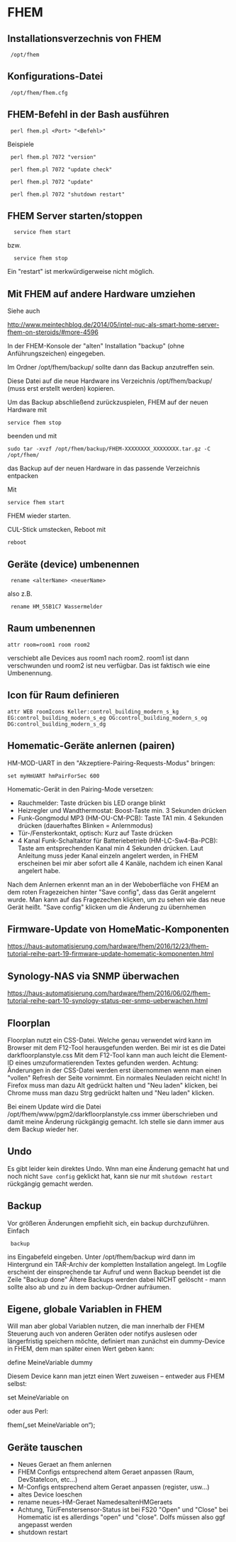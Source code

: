 # FHEM
## Installationsverzechnis von FHEM

     /opt/fhem 

## Konfigurations-Datei

     /opt/fhem/fhem.cfg

## FHEM-Befehl in der Bash ausführen

     perl fhem.pl <Port> "<Befehl>" 
     
Beispiele

     perl fhem.pl 7072 "version" 
     
     perl fhem.pl 7072 "update check" 

     perl fhem.pl 7072 "update"
     
     perl fhem.pl 7072 "shutdown restart"

## FHEM Server starten/stoppen

      service fhem start

bzw.

      service fhem stop

Ein "restart" ist merkwürdigerweise nicht möglich.


## Mit FHEM auf andere Hardware umziehen

Siehe auch

http://www.meintechblog.de/2014/05/intel-nuc-als-smart-home-server-fhem-on-steroids/#more-4596

In der FHEM-Konsole der "alten" Installation "backup" (ohne Anführungszeichen) eingegeben.

Im Ordner /opt/fhem/backup/ sollte dann das Backup anzutreffen sein.

Diese Datei auf die neue Hardware ins Verzeichnis /opt/fhem/backup/ (muss erst erstellt werden) kopieren.

Um das Backup abschließend zurückzuspielen, FHEM auf der neuen Hardware mit

    service fhem stop

beenden und mit 

    sudo tar -xvzf /opt/fhem/backup/FHEM-XXXXXXXX_XXXXXXXX.tar.gz -C /opt/fhem/

das Backup auf der neuen Hardware in das passende Verzeichnis entpacken

Mit

    service fhem start

FHEM wieder starten.

CUL-Stick umstecken, Reboot mit
    
    reboot

## Geräte (device) umbenennen

     rename <alterName> <neuerName>

also z.B.

     rename HM_55B1C7 Wassermelder

## Raum umbenennen


    attr room=room1 room room2

verschiebt alle Devices aus room1 nach room2. room1 ist dann verschwunden und room2 ist neu verfügbar. Das ist faktisch wie eine Umbenennung.

## Icon für Raum definieren

    attr WEB roomIcons Keller:control_building_modern_s_kg  EG:control_building_modern_s_eg OG:control_building_modern_s_og  DG:control_building_modern_s_dg
    
## Homematic-Geräte anlernen (pairen)

HM-MOD-UART in den "Akzeptiere-Pairing-Requests-Modus" bringen:

    set myHmUART hmPairForSec 600

Homematic-Gerät in den Pairing-Mode versetzen:

* Rauchmelder: Taste drücken bis LED orange blinkt
* Heizregler und Wandthermostat: Boost-Taste min. 3 Sekunden drücken
* Funk-Gongmodul MP3 (HM-OU-CM-PCB): Taste TA1 min. 4 Sekunden drücken (dauerhaftes Blinken = Anlernmodus)
* Tür-/Fensterkontakt, optisch: Kurz auf Taste drücken
* 4 Kanal Funk-Schaltaktor für Batteriebetrieb (HM-LC-Sw4-Ba-PCB): Taste am entsprechenden Kanal min 4 Sekunden drücken. Laut Anleitung muss jeder Kanal einzeln angelert werden, in FHEM erscheinen bei mir aber sofort alle 4 Kanäle, nachdem ich einen Kanal angelert habe.

Nach dem Anlernen erkennt man an in der Weboberfläche von FHEM an dem roten Fragezeichen hinter "Save config", dass das Gerät angelernt wurde.
Man kann auf das Fragezechen klicken, um zu sehen wie das neue Gerät heißt. "Save config" klicken um die Änderung zu übernhemen

## Firmware-Update von HomeMatic-Komponenten

https://haus-automatisierung.com/hardware/fhem/2016/12/23/fhem-tutorial-reihe-part-19-firmware-update-homematic-komponenten.html

## Synology-NAS via SNMP überwachen

https://haus-automatisierung.com/hardware/fhem/2016/06/02/fhem-tutorial-reihe-part-10-synology-status-per-snmp-ueberwachen.html

## Floorplan

Floorplan nutzt ein CSS-Datei.
Welche genau verwendet wird kann im Browser mit dem F12-Tool herausgefunden werden. Bei mir ist es die Datei darkfloorplanstyle.css
Mit dem F12-Tool kann man auch leicht die Element-ID eines umzuformatierenden Textes gefunden werden.
Achtung: Änderungen in der CSS-Datei werden erst übernommen wenn man einen "vollen" Refresh der Seite vornimmt. Ein normales Neuladen reicht nicht! In Firefox muss man dazu Alt gedrückt halten und "Neu laden" klicken, bei Chrome muss man dazu Strg gedrückt halten und "Neu laden" klicken.

Bei einem Update wird die Datei /opt/fhem/www/pgm2/darkfloorplanstyle.css immer überschrieben und damit meine Änderung rückgängig gemacht.
Ich stelle sie dann immer aus dem Backup wieder her.


## Undo
Es gibt leider kein direktes Undo. Wnn man eine Änderung gemacht hat und noch nicht ```Save config``` geklickt hat, kann sie nur mit ```shutdown restart``` rückgängig gemacht werden.

## Backup
Vor größeren Änderungen empfiehlt sich, ein backup durchzuführen. Einfach

     backup
     
ins Eingabefeld eingeben. Unter /opt/fhem/backup wird dann im Hintergrund ein TAR-Archiv der kompletten Installation angelegt.
Im Logfile erscheint der einsprechende tar Aufruf und wenn Backup beendet ist die Zeile "Backup done"
Ältere Backups werden dabei NICHT gelöscht - mann sollte also ab und zu in dem backup-Ordner aufräumen.

## Eigene, globale Variablen in FHEM

Will man aber global Variablen nutzen, die man innerhalb der FHEM Steuerung auch von anderen Geräten oder notifys auslesen oder längerfristig speichern möchte, definiert man zunächst ein dummy-Device in FHEM, dem man später einen Wert geben kann:

define MeineVariable dummy

Diesem Device kann man jetzt einen Wert zuweisen – entweder aus FHEM selbst:

set MeineVariable on

oder aus Perl:

fhem(„set MeineVariable on“);

## Geräte tauschen

* Neues Geraet an fhem anlernen
* FHEM Configs entsprechend altem Geraet anpassen (Raum, DevStateIcon, etc...)
* M-Configs entsprechend altem Geraet anpassen (register, usw...)
* altes Device loeschen
* rename neues-HM-Geraet NamedesaltenHMGeraets
* Achtung, Tür/Fenstersensor-Status ist bei FS20 "Open" und "Close" bei Homematic ist es allerdings "open" und "close". DoIfs müssen also ggf angepasst werden
* shutdown restart
